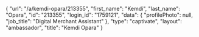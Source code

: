 {
    "url": "\/a\/kemdi-opara\/213355",
    "first_name": "Kemdi",
    "last_name": "Opara",
    "id": "213355",
    "login_id": "1759121",
    "data": {
        "profilePhoto": null,
        "job_title": "Digital Merchant Assistant"
    },
    "type": "captivate",
    "layout": "ambassador",
    "title": "Kemdi Opara"
}